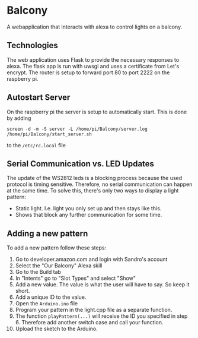 # Balcony

A webapplication that interacts with alexa to control lights on a balcony.

## Technologies

The web application uses Flask to provide the necessary responses to alexa. The flask app is run with uwsgi and uses a certificate from Let's encrypt.
The router is setup to forward port 80 to port 2222 on the raspberry pi.

## Autostart Server

On the raspberry pi the server is setup to automatically start. This is done by adding

    screen -d -m -S server -L /home/pi/Balcony/server.log /home/pi/Balcony/start_server.sh

to the `/etc/rc.local` file

## Serial Communication vs. LED Updates
The update of the WS2812 leds is a blocking process because the used protocol is timing sensitive. Therefore, no serial communication can happen at the same time. To solve this, there's only two ways to display a light pattern:
- Static light. I.e. light you only set up and then stays like this.
- Shows that block any further communication for some time.

## Adding a new pattern
To add a new pattern follow these steps:

1. Go to developer.amazon.com and login with Sandro's account
2. Select the "Our Balcony" Alexa skill
3. Go to the Build tab
4. In "Intents" go to "Slot Types" and select "Show"
5. Add a new value. The value is what the user will have to say. So keep it short.
6. Add a unique ID to the value.
7. Open the `Arduino.ino` file
8. Program your pattern in the light.cpp file as a separate function.
9. The function `playPattern(...)` will receive the ID you specified in step 6. Therefore add another switch case and call your function.
10. Upload the sketch to the Arduino.
